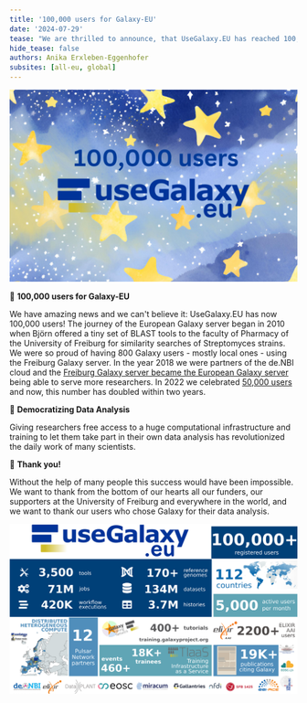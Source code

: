 ```yaml
---
title: '100,000 users for Galaxy-EU'
date: '2024-07-29'
tease: "We are thrilled to announce, that UseGalaxy.EU has reached 100,000 users!"
hide_tease: false
authors: Anika Erxleben-Eggenhofer 
subsites: [all-eu, global]
---
```


![100K users for Galaxy-EU](100K.png)

🚀 **100,000 users for Galaxy-EU**

We have amazing news and we can't believe it: UseGalaxy.EU has now 100,000 users! 
The journey of the European Galaxy server began in 2010 when Björn offered a tiny set of BLAST tools to the faculty of Pharmacy of the University of Freiburg for similarity searches of Streptomyces strains. We were so proud of having 800 Galaxy users - mostly local ones - using the Freiburg Galaxy server. In the year 2018 we were partners of the de.NBI cloud and the [Freiburg Galaxy server became the European Galaxy server](https://usegalaxy-eu.github.io/posts/2018/03/15/usegalaxy-eu) being able to serve more researchers. In 2022 we celebrated [50,000 users](https://galaxyproject.org/news/2022-06-23-reached-50000-users) and now, this number has doubled within two years.


🌟 **Democratizing Data Analysis**

Giving researchers free access to a huge computational infrastructure and training to let them take part in their own data analysis has revolutionized the daily work of many scientists. 


🌟 **Thank you!**

Without the help of many people this success would have been impossible. We want to thank from the bottom of our hearts all our funders, our supporters at the University of Freiburg and everywhere in the world, and we want to thank our users who chose Galaxy for their data analysis.

![Factsheet_Galaxy-EU](factsheet_july.png)
